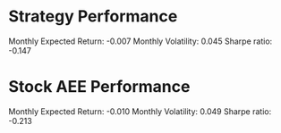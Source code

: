 # Strategy Performance
Monthly Expected Return: -0.007
Monthly Volatility: 0.045
Sharpe ratio: -0.147
# Stock AEE Performance
Monthly Expected Return: -0.010
Monthly Volatility: 0.049
Sharpe ratio: -0.213
